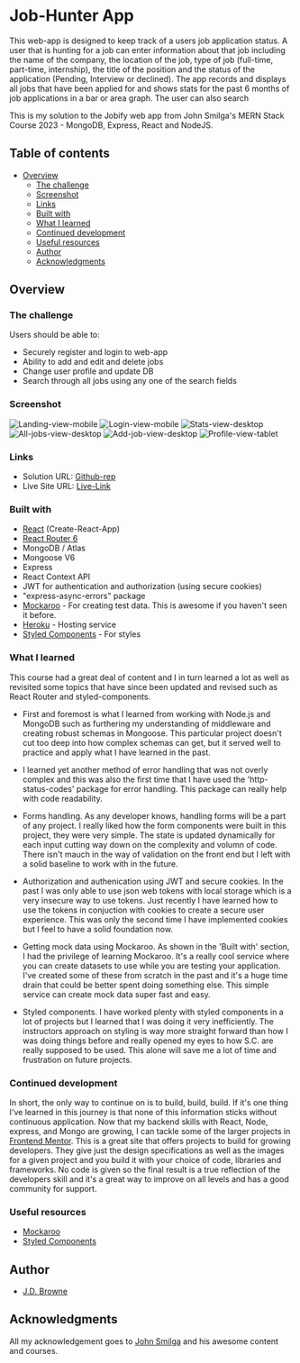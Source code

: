 # Job-Hunter App

This web-app is designed to keep track of a users job application status. A user that is hunting for a job can enter information about that job including the name of the company, the location of the job, type of job (full-time, part-time, internship), the title of the position and the status of the application (Pending, Interview or declined). The app records and displays all jobs that have been applied for and shows stats for the past 6 months of job applications in a bar or area graph. The user can also search

This is my solution to the Jobify web app from John Smilga's MERN Stack Course 2023 - MongoDB, Express, React and NodeJS.

## Table of contents

- [Overview](#overview)
  - [The challenge](#the-challenge)
  - [Screenshot](#screenshot)
  - [Links](#links)
  - [Built with](#built-with)
  - [What I learned](#what-i-learned)
  - [Continued development](#continued-development)
  - [Useful resources](#useful-resources)
  - [Author](#author)
  - [Acknowledgments](#acknowledgments)

## Overview

### The challenge

Users should be able to:

- Securely register and login to web-app
- Ability to add and edit and delete jobs
- Change user profile and update DB
- Search through all jobs using any one of the search fields

### Screenshot

![Landing-view-mobile](client/src/assets/screenshots/landing_mbl.png)
![Login-view-mobile](client/src/assets/screenshots/login_mbl.png)
![Stats-view-desktop](client/src/assets/screenshots/stats_dt.png)
![All-jobs-view-desktop](client/src/assets/screenshots/alljobs_dt.png)
![Add-job-view-desktop](client/src/assets/screenshots/addjob_dt.png)
![Profile-view-tablet](client/src/assets/screenshots/profile_tb.png)

### Links

- Solution URL: [Github-rep](https://github.com/PeshwariNaan/jobsite-mern-app.git)
- Live Site URL: [Live-Link](https://jobhunt-mern-app.onrender.com)

### Built with

- [React](https://reactjs.org/) (Create-React-App)
- [React Router 6](https://github.com/remix-run/react-router/blob/main/docs/getting-started/tutorial.md)
- MongoDB / Atlas
- Mongoose V6
- Express
- React Context API
- JWT for authentication and authorization (using secure cookies)
- "express-async-errors" package
- [Mockaroo](https://mockaroo.com/) - For creating test data. This is awesome if you haven't seen it before.
- [Heroku](https://www.heroku.com/) - Hosting service
- [Styled Components](https://styled-components.com/) - For styles

### What I learned

This course had a great deal of content and I in turn learned a lot as well as revisited some topics that have since been updated and revised such as React Router and styled-components.

- First and foremost is what I learned from working with Node.js and MongoDB such as furthering my understanding of middleware and creating robust schemas in Mongoose. This particular project doesn't cut too deep into how complex schemas can get, but it served well to practice and apply what I have learned in the past.

- I learned yet another method of error handling that was not overly complex and this was also the first time that I have used the 'http-status-codes' package for error handling. This package can really help with code readability.

- Forms handling. As any developer knows, handling forms will be a part of any project. I really liked how the form components were built in this project, they were very simple. The state is updated dynamically for each input cutting way down on the complexity and volumn of code. There isn't mauch in the way of validation on the front end but I left with a solid baseline to work with in the future.

- Authorization and authenication using JWT and secure cookies. In the past I was only able to use json web tokens with local storage which is a very insecure way to use tokens. Just recently I have learned how to use the tokens in conjuction with cookies to create a secure user experience. This was only the second time I have implemented cookies but I feel to have a solid foundation now.

- Getting mock data using Mockaroo. As shown in the 'Built with' section, I had the privilege of learning Mockaroo. It's a really cool service where you can create datasets to use while you are testing your application. I've created some of these from scratch in the past and it's a huge time drain that could be better spent doing something else. This simple service can create mock data super fast and easy.

- Styled components. I have worked plenty with styled components in a lot of projects but I learned that I was doing it very inefficiently. The instructors approach on styling is way more straight forward than how I was doing things before and really opened my eyes to how S.C. are really supposed to be used. This alone will save me a lot of time and frustration on future projects.

### Continued development

In short, the only way to continue on is to build, build, build. If it's one thing I've learned in this journey is that none of this information sticks without continuous application. Now that my backend skills with React, Node, express, and Mongo are growing, I can tackle some of the larger projects in [Frontend Mentor](https://www.frontendmentor.io/home). This is a great site that offers projects to build for growing developers. They give just the design specifications as well as the images for a given project and you build it with your choice of code, libraries and frameworks. No code is given so the final result is a true reflection of the developers skill and it's a great way to improve on all levels and has a good community for support.

### Useful resources

- [Mockaroo](https://mockaroo.com/)
- [Styled Components](https://styled-components.com/)

## Author

- [J.D. Browne](https://github.com/PeshwariNaan)

## Acknowledgments

All my acknowledgement goes to [John Smilga](https://johnsmilga.com/) and his awesome content and courses.
